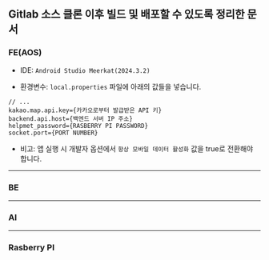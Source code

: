## Gitlab 소스 클론 이후 빌드 및 배포할 수 있도록 정리한 문서

### FE(AOS)
- IDE: `Android Studio Meerkat(2024.3.2)`


- 환경변수: `local.properties` 파일에 아래의 값들을 넣습니다.

```
// ...
kakao.map.api.key={카카오로부터 발급받은 API 키}
backend.api.host={백엔드 서버 IP 주소}
helpmet_password={RASBERRY PI PASSWORD}
socket.port={PORT NUMBER}
```

- 비고: 앱 실행 시 개발자 옵션에서 `항상 모바일 데이터 활성화` 값을 true로 전환해야 합니다.

---

### BE

---

### AI

---

### Rasberry PI